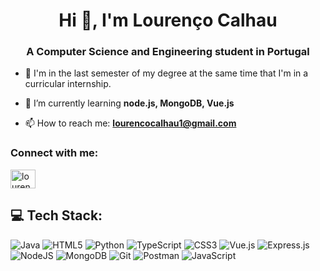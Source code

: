 <h1 align="center">Hi 👋, I'm Lourenço Calhau</h1>
<h3 align="center">A Computer Science and Engineering student in Portugal</h3>

- 🔭 I'm in the last semester of my degree at the same time that I'm in a curricular internship.

- 🌱 I’m currently learning **node.js, MongoDB, Vue.js**

- 📫 How to reach me: **lourencocalhau1@gmail.com**

<h3 align="left">Connect with me:</h3>
<p align="left">
<a href="https://linkedin.com/in/lourencocalhau" target="blank"><img align="center" src="https://raw.githubusercontent.com/rahuldkjain/github-profile-readme-generator/master/src/images/icons/Social/linked-in-alt.svg" alt="lourencocalhau" height="30" width="40" /></a>
</p>


## 💻 Tech Stack:
![Java](https://img.shields.io/badge/java-%23ED8B00.svg?style=flat&logo=openjdk&logoColor=white) ![HTML5](https://img.shields.io/badge/html5-%23E34F26.svg?style=flat&logo=html5&logoColor=white) ![Python](https://img.shields.io/badge/python-3670A0?style=flat&logo=python&logoColor=ffdd54) ![TypeScript](https://img.shields.io/badge/typescript-%23007ACC.svg?style=flat&logo=typescript&logoColor=white) ![CSS3](https://img.shields.io/badge/css3-%231572B6.svg?style=flat&logo=css3&logoColor=white) ![Vue.js](https://img.shields.io/badge/vue.js-%2335495e.svg?style=flat&logo=vuedotjs&logoColor=%234FC08D) ![Express.js](https://img.shields.io/badge/express.js-%23404d59.svg?style=flat&logo=express&logoColor=%2361DAFB) ![NodeJS](https://img.shields.io/badge/node.js-6DA55F?style=flat&logo=node.js&logoColor=white) ![MongoDB](https://img.shields.io/badge/MongoDB-%234ea94b.svg?style=flat&logo=mongodb&logoColor=white) ![Git](https://img.shields.io/badge/git-%23F05033.svg?style=flat&logo=git&logoColor=white) ![Postman](https://img.shields.io/badge/Postman-FF6C37?style=flat&logo=postman&logoColor=white) ![JavaScript](https://img.shields.io/badge/javascript-%23323330.svg?style=flat&logo=javascript&logoColor=%23F7DF1E)
